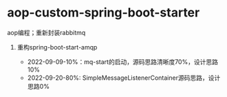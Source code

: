 # aop-custom-spring-boot-starter
aop编程；重新封装rabbitmq

1. 重构spring-boot-start-amqp

    * 2022-09-09-10%：mq-start的启动，源码思路清晰度70%，设计思路10%
    * 2022-09-20-80%: SimpleMessageListenerContainer源码思路，设计思路0%
